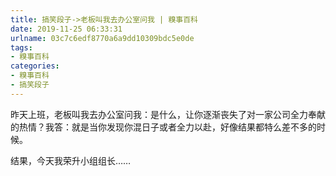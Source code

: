 ```yaml
---
title: 搞笑段子->老板叫我去办公室问我 | 糗事百科
date: 2019-11-25 06:33:31
urlname: 03c7c6edf8770a6a9dd10309bdc5e0de
tags: 
- 糗事百科
categories:
- 糗事百科
- 搞笑段子
---
```

昨天上班，老板叫我去办公室问我：是什么，让你逐渐丧失了对一家公司全力奉献的热情？我答：就是当你发现你混日子或者全力以赴，好像结果都特么差不多的时候。

结果，今天我荣升小组组长……


